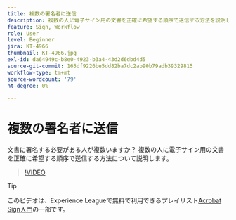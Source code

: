 ```yaml
---
title: 複数の署名者に送信
description: 複数の人に電子サイン用の文書を正確に希望する順序で送信する方法を説明します
feature: Sign, Workflow
role: User
level: Beginner
jira: KT-4966
thumbnail: KT-4966.jpg
exl-id: da64949c-b8e0-4923-b3a4-43d2d6dbd4d5
source-git-commit: 165df9226be5dd82ba7dc2ab90b79adb39329815
workflow-type: tm+mt
source-wordcount: '79'
ht-degree: 0%

---
```


# 複数の署名者に送信

文書に署名する必要がある人が複数いますか？ 複数の人に電子サイン用の文書を正確に希望する順序で送信する方法について説明します。

>[!VIDEO](https://video.tv.adobe.com/v/341296?quality=12&learn=on&hidetitle=true)

>[!TIP]
>
>このビデオは、Experience Leagueで無料で利用できるプレイリスト[Acrobat Sign入門](https://experienceleague.adobe.com/en/playlists/acrobat-sign-get-started-business-users)の一部です。
